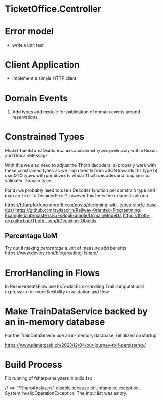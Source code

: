 # TicketOffice.Controller

# Error model

- write a unit test

# Client Application

- implement a simple HTTP client

# Domain Events

1. Add types and module for publication of domain events around reservations

# Constrained Types

Model TrainId and SeatId etc. as constrained types preferably with a Result and DomainMessage

With this we also need to adjust the Thoth decoders:
a) properly work with these constrained types as we map directly from JSON towards the type b) use DTO types with
primitives to which Thoth decodes and map later to validated Domain types

For a) we probably need to use a Decoder function per constrain type and map an Error to DecoderError? however this
feels the cleanest solution

https://fsharpforfunandprofit.com/posts/designing-with-types-single-case-dus/
https://github.com/swlaschin/Railway-Oriented-Programming-Example/blob/master/src/FsRopExample/DomainModel.fs
https://thoth-org.github.io/Thoth.Json/#Decoding-Objects

## Percentage UoM

Try out if making *percentage* a unit of measure add benefits
https://www.devjoy.com/blog/reading-fsharp/

# ErrorHandling in Flows

In ReserveSeatsFlow use FsToolkit.ErrorHandling Trail computational expression for more flexibility in validation and
flow

# Make TrainDataService backed by an in-memory database

For the TrainDataService use an in-memory database, initialized on startup

https://www.planetgeek.ch/2020/12/04/our-journey-to-f-persistency/

# Build Process

Fix running of fsharp-analyzers in build.fsx

// ==> "FSharpAnalyzers" disable because of Unhandled exception. System.InvalidOperationException: The input list was
empty.
